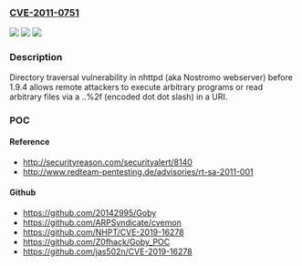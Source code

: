 ### [CVE-2011-0751](https://cve.mitre.org/cgi-bin/cvename.cgi?name=CVE-2011-0751)
![](https://img.shields.io/static/v1?label=Product&message=n%2Fa&color=blue)
![](https://img.shields.io/static/v1?label=Version&message=n%2Fa&color=blue)
![](https://img.shields.io/static/v1?label=Vulnerability&message=n%2Fa&color=brighgreen)

### Description

Directory traversal vulnerability in nhttpd (aka Nostromo webserver) before 1.9.4 allows remote attackers to execute arbitrary programs or read arbitrary files via a ..%2f (encoded dot dot slash) in a URI.

### POC

#### Reference
- http://securityreason.com/securityalert/8140
- http://www.redteam-pentesting.de/advisories/rt-sa-2011-001

#### Github
- https://github.com/20142995/Goby
- https://github.com/ARPSyndicate/cvemon
- https://github.com/NHPT/CVE-2019-16278
- https://github.com/Z0fhack/Goby_POC
- https://github.com/jas502n/CVE-2019-16278

